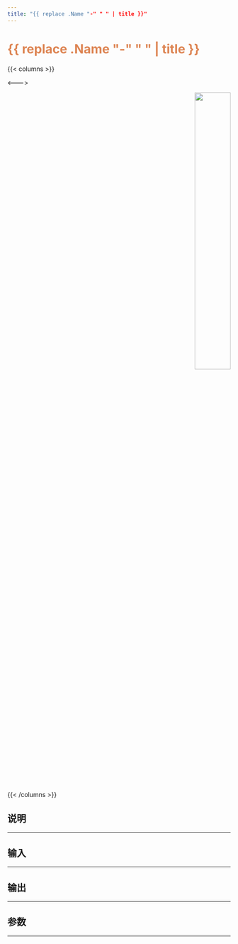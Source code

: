 ```yaml
---
title: "{{ replace .Name "-" " " | title }}"
---
```


# <font color="#DD8452"> {{ replace .Name "-" " " | title }} </font>

{{< columns >}}

<--->

<div align=right>
    <img src=overview.png width=40% />
</div>

{{< /columns >}}

## 说明
---


## 输入
---


## 输出
---


## 参数
---

